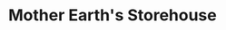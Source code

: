 ---
title: "Mother Earth's Storehouse"
url: /kingston/mother-earths-storehouse/
shop: supermarket
---